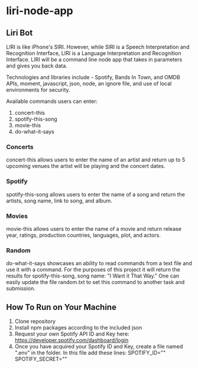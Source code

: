 # liri-node-app
## Liri Bot

LIRI is like iPhone's SIRI. However, while SIRI is a Speech Interpretation and Recognition Interface, LIRI is a Language Interpretation and Recognition Interface. LIRI will be a command line node app that takes in parameters and gives you back data.

Technologies and libraries include - Spotify, Bands In Town, and OMDB APIs, moment, javascript, json, node, an ignore file, and use of local environments for security.

Available commands users can enter:
1) concert-this
2) spotify-this-song
3) movie-this
4) do-what-it-says

### Concerts
concert-this allows users to enter the name of an artist and return up to 5 upcoming venues the artist will be playing and the concert dates.

### Spotify
spotify-this-song allows users to enter the name of a song and return the artists, song name, link to song, and album.

### Movies
movie-this allows users to enter the name of a movie and return release year, ratings, production countries, languages, plot, and actors.

### Random
do-what-it-says showcases an ability to read commands from a text file and use it with a command. For the purposes of this project it will return the results for spotify-this-song, song name: "I Want it That Way." One can easily update the file random.txt to set this command to another task and submission.

## How To Run on Your Machine
1) Clone repository
2) Install npm packages according to the included json
3) Request your own Spotify API ID and Key here: https://developer.spotify.com/dashboard/login
4) Once you have acquired your Spotify ID and Key, create a file named ".env" in the folder. In this file add these lines:
SPOTIFY_ID="<your id here>"
SPOTIFY_SECRET="<your key here>"


